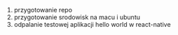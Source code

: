 1. przygotowanie repo
2. przygotowanie srodowisk na macu i ubuntu 
3. odpalanie testowej aplikacji hello world w react-native
